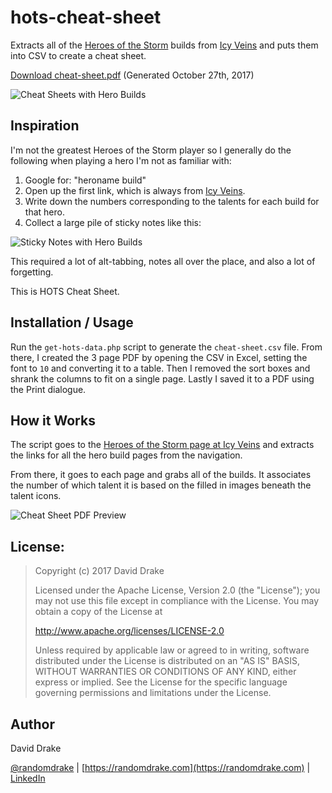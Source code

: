 # hots-cheat-sheet

Extracts all of the [Heroes of the Storm](http://us.battle.net/heroes/en/) builds from [Icy Veins](https://www.icy-veins.com) and puts them into CSV to create a cheat sheet.

[Download cheat-sheet.pdf](https://github.com/randomdrake/hots-cheat-sheet/raw/master/cheat-sheet.pdf) (Generated October 27th, 2017)

![Cheat Sheets with Hero Builds](https://raw.githubusercontent.com/randomdrake/hots-cheat-sheet/master/cheat-sheet-hots-builds.jpg)

## Inspiration

I'm not the greatest Heroes of the Storm player so I generally do the following when playing a hero I'm not as familiar with:

1. Google for: "heroname build"
1. Open up the first link, which is always from [Icy Veins](https://www.icy-veins.com).
1. Write down the numbers corresponding to the talents for each build for that hero.
1. Collect a large pile of sticky notes like this:
  
  ![Sticky Notes with Hero Builds](https://raw.githubusercontent.com/randomdrake/hots-cheat-sheet/master/sticky-notes-hots-builds.jpg)
  
This required a lot of alt-tabbing, notes all over the place, and also a lot of forgetting.

This is HOTS Cheat Sheet.

## Installation / Usage

Run the `get-hots-data.php` script to generate the `cheat-sheet.csv` file. From there, I created the 3 page PDF by opening the CSV in Excel, setting the font to `10` and converting it to a table. Then I removed the sort boxes and shrank the columns to fit on a single page. Lastly I saved it to a PDF using the Print dialogue.

## How it Works

The script goes to the [Heroes of the Storm page at Icy Veins](https://www.icy-veins.com/heroes/) and extracts the links for all the hero build pages from the navigation.

From there, it goes to each page and grabs all of the builds. It associates the number of which talent it is based on the filled in images beneath the talent icons.

![Cheat Sheet PDF Preview](https://raw.githubusercontent.com/randomdrake/hots-cheat-sheet/master/cheat-sheet-pdf-preview.png)

## License:

>Copyright (c) 2017 David Drake
>
>Licensed under the Apache License, Version 2.0 (the "License"); you may not use this file except in compliance with the License. You may obtain a copy of the License at
>
>http://www.apache.org/licenses/LICENSE-2.0
>
>Unless required by applicable law or agreed to in writing, software distributed under the License is distributed on an "AS IS" BASIS, WITHOUT WARRANTIES OR CONDITIONS OF ANY KIND, either express or implied. See the License for the specific language governing permissions and limitations under the License. 

## Author

David Drake 

[@randomdrake](https://twitter.com/randomdrake) | [https://randomdrake.com](https://randomdrake.com) | [LinkedIn](https://www.linkedin.com/in/david-drake-46524752/)
